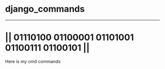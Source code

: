 # django_commands

-----------------------------------------------------------------
||    01110100 01100001 01101001 01100111 01100101             ||
=================================================================
Here is my cmd commands
